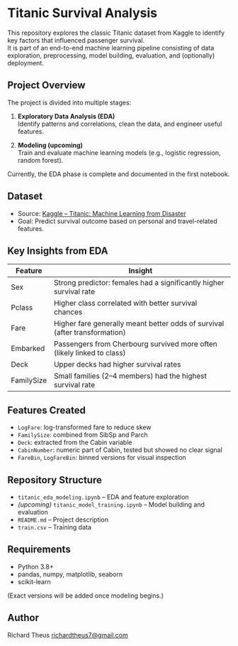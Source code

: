 # Titanic Survival Analysis

This repository explores the classic Titanic dataset from Kaggle to identify key factors that influenced passenger survival.  
It is part of an end-to-end machine learning pipeline consisting of data exploration, preprocessing, model building, evaluation, and (optionally) deployment.

## Project Overview

The project is divided into multiple stages:

1. **Exploratory Data Analysis (EDA)**  
   Identify patterns and correlations, clean the data, and engineer useful features.

2. **Modeling (upcoming)**  
   Train and evaluate machine learning models (e.g., logistic regression, random forest).

Currently, the EDA phase is complete and documented in the first notebook.

## Dataset

- Source: [Kaggle – Titanic: Machine Learning from Disaster](https://www.kaggle.com/competitions/titanic)
- Goal: Predict survival outcome based on personal and travel-related features.

## Key Insights from EDA

| Feature       | Insight                                                                 |
|---------------|-------------------------------------------------------------------------|
| Sex           | Strong predictor: females had a significantly higher survival rate      |
| Pclass        | Higher class correlated with better survival chances                    |
| Fare          | Higher fare generally meant better odds of survival (after transformation) |
| Embarked      | Passengers from Cherbourg survived more often (likely linked to class)  |
| Deck          | Upper decks had higher survival rates                                   |
| FamilySize    | Small families (2–4 members) had the highest survival rate              |

## Features Created

- `LogFare`: log-transformed fare to reduce skew
- `FamilySize`: combined from SibSp and Parch
- `Deck`: extracted from the Cabin variable
- `CabinNumber`: numeric part of Cabin, tested but showed no clear signal
- `FareBin`, `LogFareBin`: binned versions for visual inspection

## Repository Structure

- `titanic_eda_modeling.ipynb` – EDA and feature exploration  
- *(upcoming)* `titanic_model_training.ipynb` – Model building and evaluation  
- `README.md` – Project description  
- `train.csv` – Training data

## Requirements

- Python 3.8+
- pandas, numpy, matplotlib, seaborn
- scikit-learn

(Exact versions will be added once modeling begins.)

## Author

Richard Theus
richardtheus7@gmail.com  